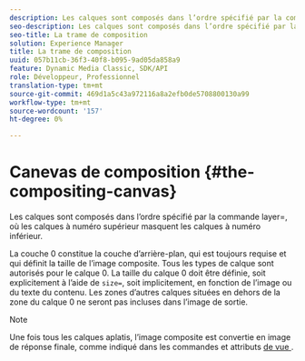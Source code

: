```yaml
---
description: Les calques sont composés dans l’ordre spécifié par la commande layer=, où les calques à numéro supérieur masquent les calques à numéro inférieur.
seo-description: Les calques sont composés dans l’ordre spécifié par la commande layer=, où les calques à numéro supérieur masquent les calques à numéro inférieur.
seo-title: La trame de composition
solution: Experience Manager
title: La trame de composition
uuid: 057b11cb-36f3-40f8-b095-9ad05da858a9
feature: Dynamic Media Classic, SDK/API
role: Développeur, Professionnel
translation-type: tm+mt
source-git-commit: 469d1a5c43a972116a8a2efb0de5708800130a99
workflow-type: tm+mt
source-wordcount: '157'
ht-degree: 0%

---
```



# Canevas de composition {#the-compositing-canvas}

Les calques sont composés dans l’ordre spécifié par la commande layer=, où les calques à numéro supérieur masquent les calques à numéro inférieur.

La couche 0 constitue la couche d’arrière-plan, qui est toujours requise et qui définit la taille de l’image composite. Tous les types de calque sont autorisés pour le calque 0. La taille du calque 0 doit être définie, soit explicitement à l’aide de `size=`, soit implicitement, en fonction de l’image ou du texte du contenu. Les zones d’autres calques situées en dehors de la zone du calque 0 ne seront pas incluses dans l’image de sortie.

>[!NOTE]
>
>Une fois tous les calques aplatis, l’image composite est convertie en image de réponse finale, comme indiqué dans les commandes et attributs [de vue ](../../../../../../is-api/http-ref/image-serving-api-ref/c-http-protocol-reference/c-syntax-and-features/c-command-overview/r-view-commands-and-attributes.md#reference-8b3d637d080a47a4ba669a7f0de2ba90).

